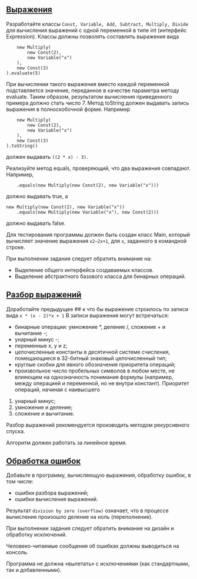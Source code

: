 ##  [Выражения](expression)

Разработайте классы `Const, Variable, Add, Subtract, Multiply, Divide` для вычисления выражений с одной переменной в типе int (интерфейс Expression).
Классы должны позволять составлять выражения вида
```new Subtract(
    new Multiply(
        new Const(2),
        new Variable("x")
    ),
    new Const(3)
).evaluate(5)
```  

При вычислении такого выражения вместо каждой переменной подставляется значение, переданное в качестве параметра методу evaluate. Таким образом, результатом вычисления приведенного примера должно стать число 7.
Метод toString должен выдавать запись выражения в полноскобочной форме. Например
```new Subtract(
    new Multiply(
        new Const(2),
        new Variable("x")
    ),
    new Const(3)
).toString()
```     
должен выдавать `((2 * x) - 3)`.

Реализуйте метод equals, проверяющий, что два выражения совпадают. Например,
```new Multiply(new Const(2), new Variable("x"))
    .equals(new Multiply(new Const(2), new Variable("x")))
```            
должно выдавать true, а
```
new Multiply(new Const(2), new Variable("x"))
    .equals(new Multiply(new Variable("x"), new Const(2)))
 ```           
должно выдавать false.

Для тестирования программы должен быть создан класс Main, который вычисляет значение выражения `x2−2x+1`, для `x`, заданного в командной строке.

При выполнении задания следует обратить внимание на:
* Выделение общего интерфейса создаваемых классов.
* Выделение абстрактного базового класса для бинарных операций.

##  [Разбор выражений](expression/parser)

Доработайте предыдущее ## к что бы выражение строилось по записи вида
`x * (x - 2)*x + 1`
В записи выражения могут встречаться:
* бинарные операции: умножение *, деление /, сложение + и вычитание -;
* унарный минус -;
* переменные x, y и z;
* целочисленные константы в десятичной системе счисления, помещающиеся в 32-битный знаковый целочисленный тип;
* круглые скобки для явного обозначения приоритета операций;
* произвольное число пробельных символов в любом месте, не влияющем на однозначность понимания формулы (например, между операцией и переменной, но не внутри констант).
Приоритет операций, начиная с наивысшего
1. унарный минус;
2. умножение и деление;
3. сложение и вычитание.

Разбор выражений рекомендуется производить методом рекурсивного спуска.

Алгоритм должен работать за линейное время.

##  [Обработка ошибок](expression/exceptions)

Добавьте в программу, вычисляющую выражения, обработку ошибок, в том числе:
* ошибки разбора выражений;
* ошибки вычисления выражений.
        
Результат `division by zero (overflow)` означает, что в процессе вычисления произошло деление на ноль (переполнение).

При выполнении задания следует обратить внимание на дизайн и обработку исключений.

Человеко-читаемые сообщения об ошибках должны выводиться на консоль.

Программа не должна «вылетать» с исключениями (как стандартными, так и добавленными).
